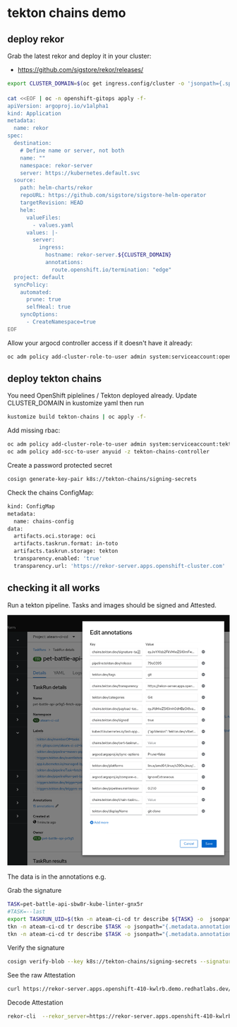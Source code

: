 # tekton chains demo

## deploy rekor

Grab the latest rekor and deploy it in your cluster:

- https://github.com/sigstore/rekor/releases/

```bash
export CLUSTER_DOMAIN=$(oc get ingress.config/cluster -o 'jsonpath={.spec.domain}')

cat <<EOF | oc -n openshift-gitops apply -f-
apiVersion: argoproj.io/v1alpha1
kind: Application
metadata:
  name: rekor
spec:
  destination:
    # Define name or server, not both
    name: ""
    namespace: rekor-server
    server: https://kubernetes.default.svc
  source:
    path: helm-charts/rekor
    repoURL: https://github.com/sigstore/sigstore-helm-operator
    targetRevision: HEAD
    helm:
      valueFiles:
        - values.yaml
      values: |-
        server:
          ingress:
            hostname: rekor-server.${CLUSTER_DOMAIN}
            annotations:
              route.openshift.io/termination: "edge"
  project: default
  syncPolicy:
    automated:
      prune: true
      selfHeal: true
    syncOptions:
      - CreateNamespace=true
EOF
```

Allow your argocd controller access if it doesn't have it already:

```bash
oc adm policy add-cluster-role-to-user admin system:serviceaccount:openshift-gitops:openshift-gitops-argocd-application-controller -n rekor-server
```

## deploy tekton chains

You need OpenShift piplelines / Tekton deployed already. Update CLUSTER_DOMAIN in kustomize yaml then run

```bash
kustomize build tekton-chains | oc apply -f-
```

Add missing rbac:

```bash
oc adm policy add-cluster-role-to-user admin system:serviceaccount:tekton-chains:chains-secrets-admin -n tekton-chains
oc adm policy add-scc-to-user anyuid -z tekton-chains-controller
```

Create a password protected secret

```bash
cosign generate-key-pair k8s://tekton-chains/signing-secrets
```

Check the chains ConfigMap:

```bash
kind: ConfigMap
metadata:
  name: chains-config
data:
  artifacts.oci.storage: oci
  artifacts.taskrun.format: in-toto
  artifacts.taskrun.storage: tekton
  transparency.enabled: 'true'
  transparency.url: 'https://rekor-server.apps.openshift-cluster.com'
```

## checking it all works

Run a tekton pipeline. Tasks and images should be signed and Attested.

![images/tekton-chains.png](images/tekton-chains.png)

The data is in the annotations e.g.

Grab the signature

```bash
TASK=pet-battle-api-sbw8r-kube-linter-gnx5r
#TASK=--last
export TASKRUN_UID=$(tkn -n ateam-ci-cd tr describe ${TASK} -o  jsonpath='{.metadata.uid}')
tkn -n ateam-ci-cd tr describe $TASK -o jsonpath="{.metadata.annotations.chains\.tekton\.dev/signature-taskrun-$TASKRUN_UID}" > signature
tkn -n ateam-ci-cd tr describe $TASK -o jsonpath="{.metadata.annotations.chains\.tekton\.dev/payload-taskrun-$TASKRUN_UID}" | base64 -d > payload
```

Verify the signature

```bash
cosign verify-blob --key k8s://tekton-chains/signing-secrets --signature ./signature ./payload
```

See the raw Attestation

```bash
curl https://rekor-server.apps.openshift-410-kwlrb.demo.redhatlabs.dev/api/v1/log/entries?logIndex=8
```

Decode Attestation

```bash
rekor-cli  --rekor_server=https://rekor-server.apps.openshift-410-kwlrb.demo.redhatlabs.dev get --log-index=8 --format json | jq -r .Attestation | base64 -d | yq -P e -
```